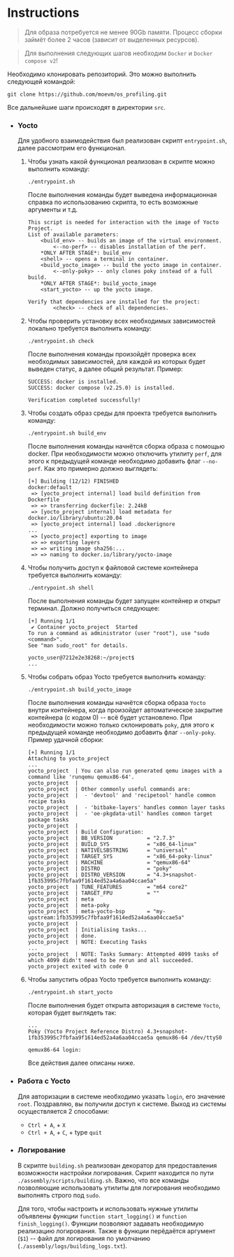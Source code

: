 # **Instructions**
> Для образа потребуется не менее 90Gb памяти. Процесс сборки займёт более 2 часов (зависит от выделенных ресурсов).

> Для выполнения следующих шагов необходим `Docker` и `Docker compose v2`!

Необходимо клонировать репозиторий. Это можно выполнить следующей командой:
```
git clone https://github.com/moevm/os_profiling.git
```
Все дальнейшие шаги происходят в директории `src`.

- ### **Yocto**
    Для удобного взаимодействия был реализован скрипт `entrypoint.sh`, далее рассмотрим его функционал.
    1. Чтобы узнать какой функционал реализован в скрипте можно выполнить команду:
        ```
        ./entrypoint.sh
        ```
        После выполнения команды будет выведена информационная справка по использованию скрипта, то есть возможные аргументы и т.д. 
        ```shell
        This script is needed for interaction with the image of Yocto Project.
        List of available parameters:
	        <build_env> -- builds an image of the virtual environment.
		        <--no-perf> -- disables installation of the perf.
	        *ONLY AFTER STAGE*: build_env
	        <shell> -- opens a terminal in container.
	        <build_yocto_image> -- build the yocto image in container.
		        <--only-poky> -- only clones poky instead of a full build.
	        *ONLY AFTER STAGE*: build_yocto_image
	        <start_yocto> -- up the yocto image.

        Verify that dependencies are installed for the project:
            	<check> -- check of all dependencies.
        ```
       
    2. Чтобы проверить установку всех необходимых зависимостей локально требуется выполнить команду:
        ```
        ./entrypoint.sh check
        ```
        После выполнения команды произойдёт проверка всех необходимых зависимостей, для каждой из которых будет выведен статус, а далее общий результат. Пример:
        ```
        SUCCESS: docker is installed.
        SUCCESS: docker compose (v2.25.0) is installed.
        
        Verification completed successfully!
        ```
        
    3. Чтобы создать образ среды для проекта требуется выполнить команду:
        ```
        ./entrypoint.sh build_env
        ```
        После выполнения команды начнётся сборка образа с помощью docker. 
        При необходимости можно отключить утилиту `perf`, для этого к предыдущей команде необходимо добавить флаг `--no-perf`. Как это примерно должно выглядеть:
        ```
        [+] Building (12/12) FINISHED                                                                  docker:default
         => [yocto_project internal] load build definition from Dockerfile                                     
         => => transferring dockerfile: 2.24kB                                                                 
         => [yocto_project internal] load metadata for docker.io/library/ubuntu:20.04                          
         => [yocto_project internal] load .dockerignore                                                        
        ...
         => [yocto_project] exporting to image      
         => => exporting layers
         => => writing image sha256:...
         => => naming to docker.io/library/yocto-image          
        ```
    
    4.  Чтобы получить доступ к файловой системе контейнера требуется выполнить команду:
        ```
        ./entrypoint.sh shell
        ```
        После выполнения команды будет запущен контейнер и открыт терминал. Должно получиться следующее:
        ```
        [+] Running 1/1
         ✔ Container yocto_project  Started 
        To run a command as administrator (user "root"), use "sudo <command>".
        See "man sudo_root" for details.
        
        yocto_user@7212e2e38268:~/project$ 
        ...
        ```
    
    5.  Чтобы собрать образ Yocto требуется выполнить команду:
        ```
        ./entrypoint.sh build_yocto_image
        ```
        После выполнения команды начнётся сборка образа `Yocto` внутри контейнера, когда произойдет автоматическое закрытие контейнера (с кодом 0) -- всё будет установлено. При необходимости можно только склонировать `poky`, для этого к предыдущей команде необходимо добавить флаг `--only-poky`.
        Пример удачной сборки:
        ```
        [+] Running 1/1
        Attaching to yocto_project
        ...
        yocto_project  | You can also run generated qemu images with a command like 'runqemu qemux86-64'.
        yocto_project  | 
        yocto_project  | Other commonly useful commands are:
        yocto_project  |  - 'devtool' and 'recipetool' handle common recipe tasks
        yocto_project  |  - 'bitbake-layers' handles common layer tasks
        yocto_project  |  - 'oe-pkgdata-util' handles common target package tasks
        yocto_project  | 
        yocto_project  | Build Configuration:
        yocto_project  | BB_VERSION           = "2.7.3"
        yocto_project  | BUILD_SYS            = "x86_64-linux"
        yocto_project  | NATIVELSBSTRING      = "universal"
        yocto_project  | TARGET_SYS           = "x86_64-poky-linux"
        yocto_project  | MACHINE              = "qemux86-64"
        yocto_project  | DISTRO               = "poky"
        yocto_project  | DISTRO_VERSION       = "4.3+snapshot-1fb353995c7fbfaa9f1614ed52a4a6aa04ccae5a"
        yocto_project  | TUNE_FEATURES        = "m64 core2"
        yocto_project  | TARGET_FPU           = ""
        yocto_project  | meta                 
        yocto_project  | meta-poky            
        yocto_project  | meta-yocto-bsp       = "my-upstream:1fb353995c7fbfaa9f1614ed52a4a6aa04ccae5a"
        yocto_project  | 
        yocto_project  | Initialising tasks...
        yocto_project  | done.
        yocto_project  | NOTE: Executing Tasks
        ...
        yocto_project  | NOTE: Tasks Summary: Attempted 4099 tasks of which 4099 didn't need to be rerun and all succeeded.
        yocto_project exited with code 0
        ```
    
    6.  Чтобы запустить образ Yocto требуется выполнить команду:
        ```
        ./entrypoint.sh start_yocto
        ```
        После выполнения будет открыта авторизация в системе `Yocto`, которая будет выглядеть так:
        ```
        ...
        Poky (Yocto Project Reference Distro) 4.3+snapshot-1fb353995c7fbfaa9f1614ed52a4a6aa04ccae5a qemux86-64 /dev/ttyS0

        qemux86-64 login: 
        ```
        Все действия далее описаны ниже.

- ### **Работа с Yocto**
    Для авторизации в системе необходимо указать `login`, его значение `root`.
    Поздравляю, вы получили доступ к системе.
    Выход из системы осуществляется 2 способами:
    - `Ctrl + A`, + `X`
    - `Ctrl + A`, + `C`, + type `quit`
        
- ### **Логирование**
    В скрипте `building.sh` реализован декоратор для предоставления возможности настройки логирования. Скрипт находится по пути `./assembly/scripts/building.sh`. Важно, что все команды позволяющие использовать утилиты для логирования необходимо выполнять строго под `sudo`.
    
    Для того, чтобы настроить и использовать нужные утилиты объявлены функции `function start_logging()` и `function finish_logging()`. Функции позволяют задавать необходимую реализацию логирования. Также в функции перёдаётся аргумент (`$1`) -- файл для логирования по умолчанию (`./assembly/logs/building_logs.txt`).
    
